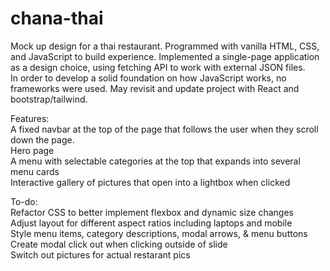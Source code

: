 # chana-thai

Mock up design for a thai restaurant. Programmed with vanilla HTML, CSS, and JavaScript to build experience. Implemented a single-page application as a design choice, using fetching API to work with external JSON files.  
In order to develop a solid foundation on how JavaScript works, no frameworks were used. May revisit and update project with React and bootstrap/tailwind.  


Features:  
A fixed navbar at the top of the page that follows the user when they scroll down the page.  
Hero page  
A menu with selectable categories at the top that expands into several menu cards  
Interactive gallery of pictures that open into a lightbox when clicked  


To-do:  
Refactor CSS to better implement flexbox and dynamic size changes  
Adjust layout for different aspect ratios including laptops and mobile  
Style menu items, category descriptions, modal arrows, & menu buttons  
Create modal click out when clicking outside of slide  
Switch out pictures for actual restarant pics  



